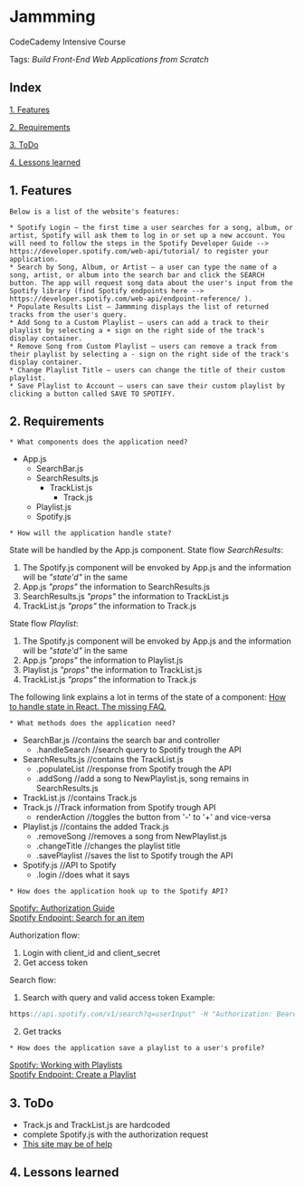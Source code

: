 # Jammming
CodeCademy Intensive Course

Tags: *Build Front-End Web Applications from Scratch*

## Index

[1. Features](#1-features/) 

[2. Requirements](#2-requirements/)

[3. ToDo](#3-todo/)

[4. Lessons learned](#4-lessons-learned)  


## 1. Features
```
Below is a list of the website's features:

* Spotify Login — the first time a user searches for a song, album, or artist, Spotify will ask them to log in or set up a new account. You will need to follow the steps in the Spotify Developer Guide --> https://developer.spotify.com/web-api/tutorial/ to register your application.
* Search by Song, Album, or Artist — a user can type the name of a song, artist, or album into the search bar and click the SEARCH button. The app will request song data about the user's input from the Spotify library (find Spotify endpoints here --> https://developer.spotify.com/web-api/endpoint-reference/ ).
* Populate Results List — Jammming displays the list of returned tracks from the user's query.
* Add Song to a Custom Playlist — users can add a track to their playlist by selecting a + sign on the right side of the track's display container.
* Remove Song from Custom Playlist — users can remove a track from their playlist by selecting a - sign on the right side of the track's display container.
* Change Playlist Title — users can change the title of their custom playlist.
* Save Playlist to Account — users can save their custom playlist by clicking a button called SAVE TO SPOTIFY.
```  


## 2. Requirements
```
* What components does the application need?
```
* App.js
  * SearchBar.js
  * SearchResults.js
    * TrackList.js
      * Track.js
  * Playlist.js
  * Spotify.js  

```
* How will the application handle state?
```
State will be handled by the App.js component.
State flow *SearchResults*:
1. The Spotify.js component will be envoked by App.js and the information will be *"state'd"* in the same
2. App.js *"props"* the information to SearchResults.js
3. SearchResults.js *"props"* the information to TrackList.js
4. TrackList.js *"props"* the information to Track.js  

State flow *Playlist*:
1. The Spotify.js component will be envoked by App.js and the information will be *"state'd"* in the same
2. App.js *"props"* the information to Playlist.js
3. Playlist.js *"props"* the information to TrackList.js
4. TrackList.js *"props"* the information to Track.js

The following link explains a lot in terms of the state of a component:
[How to handle state in React. The missing FAQ.](https://medium.com/react-ecosystem/how-to-handle-state-in-react-6f2d3cd73a0c)  
```
* What methods does the application need?
```
* SearchBar.js //contains the search bar and controller
  * .handleSearch //search query to Spotify trough the API
* SearchResults.js //contains the TrackList.js
  * .populateList //response from Spotify trough the API
  * .addSong //add a song to NewPlaylist.js, song remains in SearchResults.js
* TrackList.js //contains Track.js
* Track.js //Track information from Spotify trough API
  * renderAction //toggles the button from '-' to '+' and vice-versa
* Playlist.js //contains the added Track.js
  * .removeSong //removes a song from NewPlaylist.js
  * .changeTitle //changes the playlist title
  * .savePlaylist //saves the list to Spotify trough the API
* Spotify.js //API to Spotify
  * .login //does what it says  

```
* How does the application hook up to the Spotify API?
```
[Spotify: Authorization Guide](https://developer.spotify.com/documentation/general/guides/authorization-guide/)  
[Spotify Endpoint: Search for an item](https://developer.spotify.com/documentation/web-api/reference/search/search/)  

Authorization flow:
1. Login with client_id and client_secret
2. Get access token

Search flow:
1. Search with query and valid access token
    Example: 
```javascript
https://api.spotify.com/v1/search?q=userInput" -H "Authorization: Bearer {access token}
```
2. Get tracks  


```
* How does the application save a playlist to a user's profile?
```
[Spotify: Working with Playlists](https://developer.spotify.com/documentation/general/guides/working-with-playlists/)  
[Spotify Endpoint: Create a Playlist](https://developer.spotify.com/documentation/web-api/reference/playlists/create-playlist/)  


## 3. ToDo
* Track.js and TrackList.js are hardcoded
* complete Spotify.js with the authorization request 
* [This site may be of help](https://glitch.com/~spotify-client-credentials)  


## 4. Lessons learned
